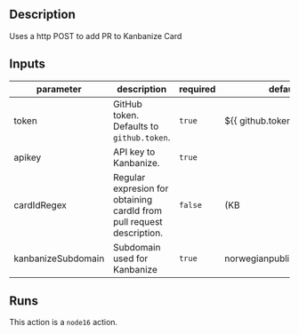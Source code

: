## Description

Uses a http POST to add PR to Kanbanize Card

## Inputs

| parameter | description | required | default |
| - | - | - | - |
| token | GitHub token. Defaults to `github.token`. | `true` | ${{ github.token }} |
| apikey | API key to Kanbanize. | `true` |  |
| cardIdRegex | Regular expresion for obtaining cardId from pull request description. | `false` | (KB|KBi)-[0-9]+ |
| kanbanizeSubdomain | Subdomain used for Kanbanize | `true` | norwegianpublicroadsadmin |


## Runs

This action is a `node16` action.



